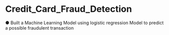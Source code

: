 # Credit_Card_Fraud_Detection
● Built a Machine Learning Model using logistic regression Model to predict a possible fraudulent transaction 
